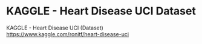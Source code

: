 # KAGGLE - Heart Disease UCI Dataset
KAGGLE - Heart Disease UCI (Dataset)
https://www.kaggle.com/ronitf/heart-disease-uci
